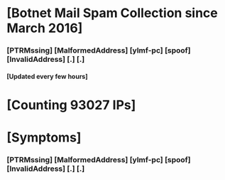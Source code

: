 # [Botnet Mail Spam Collection since March 2016]
### [PTRMssing] [MalformedAddress] [ylmf-pc] [spoof] [InvalidAddress] [.] [.]
#### [Updated every few hours]

# [Counting 93027 IPs]

# [Symptoms] 
###   [PTRMssing] [MalformedAddress] [ylmf-pc] [spoof] [InvalidAddress] [.] [.]
